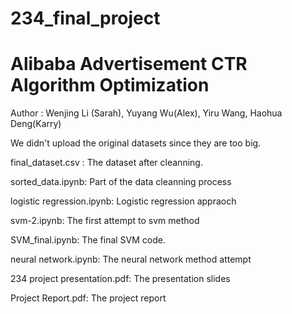 # 234_final_project

# Alibaba Advertisement CTR Algorithm Optimization

Author : Wenjing Li (Sarah), Yuyang Wu(Alex), Yiru Wang, Haohua Deng(Karry)

We didn't upload the original datasets since they are too big.

final_dataset.csv : The dataset after cleanning.

sorted_data.ipynb: Part of the data cleanning process

logistic regression.ipynb: Logistic regression appraoch

svm-2.ipynb: The first attempt to svm method

SVM_final.ipynb: The final SVM code.

neural network.ipynb: The neural network method attempt

234 project presentation.pdf: The presentation slides

Project Report.pdf: The project report
